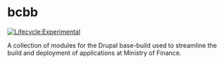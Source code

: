 # bcbb
[![Lifecycle:Experimental](https://img.shields.io/badge/Lifecycle-Experimental-339999)](<Redirect-URL>)

A collection of modules for the Drupal base-build used to streamline the build
and deployment of applications at Ministry of Finance.
